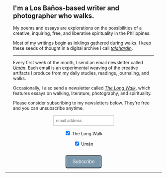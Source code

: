 <div style="margin: 0 auto; max-width: 600px; width: 90%; text-align: left; box-sizing: border-box;">

## I'm a Los Baños-based writer and photographer who walks.

My poems and essays are explorations on the possibilities of a creative, inquiring, free, and liberative spirituality in the Philippines.

Most of my writings begin as inklings gathered during walks. I keep these seeds of thought in a digital archive I call _[talahardin](https://talahardin.vinceimbat.com/)_.

---

Every first week of the month, I send an email newsletter called _*[Umán](uman)*_. Each email is an experimental weaving of the creative artifacts I produce from my daily studies, readings, journaling, and walks.

Occasionally, I also send a newsletter called _*[The Long Walk](tlw)*_, which features essays on walking, literature, photography, and spirituality.

Please consider subscribing to my newsletters below. They're free and you can unsubscribe anytime.

<form method="post" action="https://listmonk.lawak.ph/subscription/form" class="listmonk-form">
  <div style="text-align: center;">
  <input type="hidden" name="nonce" />
  <p><input type="email" name="email" required placeholder="email address" style="border: 2px solid lightgray; padding: 8px; border-radius: 4px;"></p>
  <p>
  <input id="4ea63" type="checkbox" name="l" checked value="4ea6395a-bea5-414a-a563-47e28c373333" />
    <label for="4ea63">The Long Walk</label>
    <br />
  </p>
  <p>
    <input id="25bb2" type="checkbox" name="l" checked value="25bb2dad-0ae7-4a21-8349-5bc989677539" />
    <label for="25bb2">Umán</label>
    <br />
  </p>
  <div style="display: inline-block;">
    <div class="h-captcha" data-sitekey="3da8d39e-effe-4136-b7a4-846adbf21414"></div>
  </div>

  <script src="https://js.hcaptcha.com/1/api.js" async defer></script>

  <p>
  <input type="submit" value="Subscribe" style="background-color: #7b97aa; color: white; padding: 10px 20px; font-size: 16px; border-radius: 5px;">
  </p>

  </div>
</form>
</div>

---
